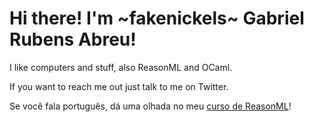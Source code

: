 # Hi there! I'm ~fakenickels~ Gabriel Rubens Abreu!

I like computers and stuff, also ReasonML and OCaml.

If you want to reach me out just talk to me on Twitter.

Se você fala português, dá uma olhada no meu [curso de ReasonML](http://es77.fakenickels.dev/)!
